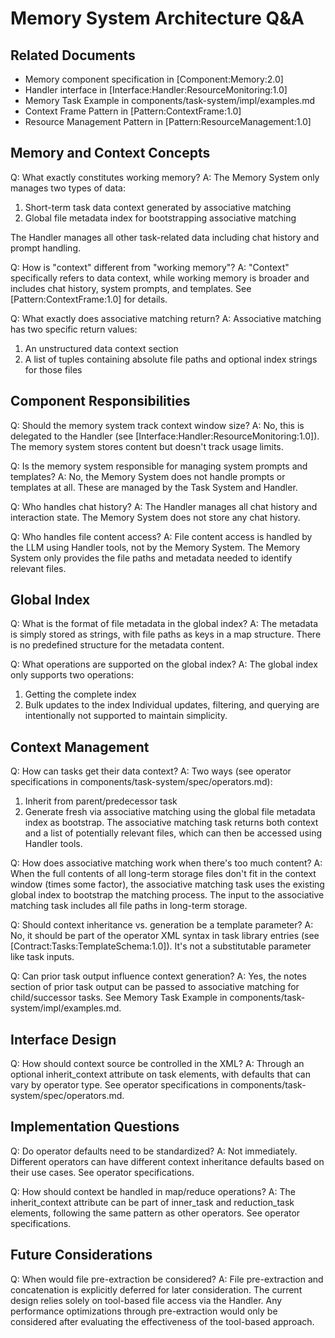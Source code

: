 # Memory System Architecture Q&A

## Related Documents
- Memory component specification in [Component:Memory:2.0]
- Handler interface in [Interface:Handler:ResourceMonitoring:1.0]
- Memory Task Example in components/task-system/impl/examples.md
- Context Frame Pattern in [Pattern:ContextFrame:1.0]
- Resource Management Pattern in [Pattern:ResourceManagement:1.0]

## Memory and Context Concepts

Q: What exactly constitutes working memory?
A: The Memory System only manages two types of data:
1. Short-term task data context generated by associative matching
2. Global file metadata index for bootstrapping associative matching

The Handler manages all other task-related data including chat history and prompt handling.

Q: How is "context" different from "working memory"?
A: "Context" specifically refers to data context, while working memory is broader and includes chat history, system prompts, and templates. See [Pattern:ContextFrame:1.0] for details.

Q: What exactly does associative matching return?
A: Associative matching has two specific return values:
1. An unstructured data context section
2. A list of tuples containing absolute file paths and optional index strings for those files

## Component Responsibilities 

Q: Should the memory system track context window size?
A: No, this is delegated to the Handler (see [Interface:Handler:ResourceMonitoring:1.0]). The memory system stores content but doesn't track usage limits.

Q: Is the memory system responsible for managing system prompts and templates?
A: No, the Memory System does not handle prompts or templates at all. These are managed by the Task System and Handler.

Q: Who handles chat history?
A: The Handler manages all chat history and interaction state. The Memory System does not store any chat history.

Q: Who handles file content access?
A: File content access is handled by the LLM using Handler tools, not by the Memory System. The Memory System only provides the file paths and metadata needed to identify relevant files.

## Global Index

Q: What is the format of file metadata in the global index?
A: The metadata is simply stored as strings, with file paths as keys in a map structure. There is no predefined structure for the metadata content.

Q: What operations are supported on the global index?
A: The global index only supports two operations:
1. Getting the complete index
2. Bulk updates to the index
Individual updates, filtering, and querying are intentionally not supported to maintain simplicity.

## Context Management

Q: How can tasks get their data context?
A: Two ways (see operator specifications in components/task-system/spec/operators.md):
1. Inherit from parent/predecessor task
2. Generate fresh via associative matching using the global file metadata index as bootstrap. The associative matching task returns both context and a list of potentially relevant files, which can then be accessed using Handler tools.

Q: How does associative matching work when there's too much content?
A: When the full contents of all long-term storage files don't fit in the context window (times some factor), the associative matching task uses the existing global index to bootstrap the matching process. The input to the associative matching task includes all file paths in long-term storage.

Q: Should context inheritance vs. generation be a template parameter?
A: No, it should be part of the operator XML syntax in task library entries (see [Contract:Tasks:TemplateSchema:1.0]). It's not a substitutable parameter like task inputs.

Q: Can prior task output influence context generation?
A: Yes, the notes section of prior task output can be passed to associative matching for child/successor tasks. See Memory Task Example in components/task-system/impl/examples.md.

## Interface Design

Q: How should context source be controlled in the XML?
A: Through an optional inherit_context attribute on task elements, with defaults that can vary by operator type. See operator specifications in components/task-system/spec/operators.md.

## Implementation Questions

Q: Do operator defaults need to be standardized?
A: Not immediately. Different operators can have different context inheritance defaults based on their use cases. See operator specifications.

Q: How should context be handled in map/reduce operations?
A: The inherit_context attribute can be part of inner_task and reduction_task elements, following the same pattern as other operators. See operator specifications.

## Future Considerations

Q: When would file pre-extraction be considered?
A: File pre-extraction and concatenation is explicitly deferred for later consideration. The current design relies solely on tool-based file access via the Handler. Any performance optimizations through pre-extraction would only be considered after evaluating the effectiveness of the tool-based approach.